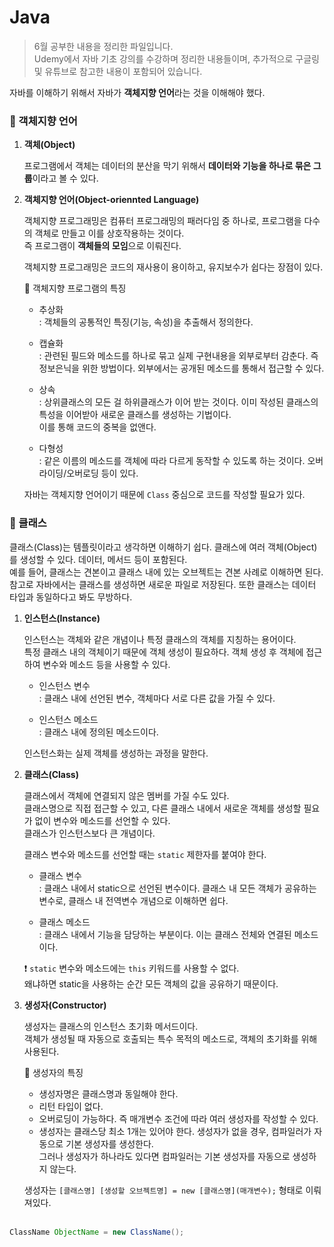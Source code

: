 # Java

> 6월 공부한 내용을 정리한 파일입니다.<br>
> Udemy에서 자바 기초 강의를 수강하며 정리한 내용들이며, 추가적으로 구글링 및 유튜브로 참고한 내용이 포함되어 있습니다.

자바를 이해하기 위해서 자바가 **객체지향 언어**라는 것을 이해해야 했다.

### 🔹 객체지향 언어

1. **객체(Object)**

   프로그램에서 객체는 데이터의 분산을 막기 위해서 **데이터와 기능을 하나로 묶은 그룹**이라고 볼 수 있다.

2. **객체지향 언어(Object-oriennted Language)**

   객체지향 프로그래밍은 컴퓨터 프로그래밍의 패러다임 중 하나로, 프로그램을 다수의 객체로 만들고 이를 상호작용하는 것이다.<br>
   즉 프로그램이 **객체들의 모임**으로 이뤄진다.

   객체지향 프로그래밍은 코드의 재사용이 용이하고, 유지보수가 쉽다는 장점이 있다.

   🔎 객체지향 프로그램의 특징

   - 추상화<br>
     : 객체들의 공통적인 특징(기능, 속성)을 추출해서 정의한다.

   - 캡슐화<br>
     : 관련된 필드와 메소드를 하나로 묶고 실제 구현내용을 외부로부터 감춘다. 즉 정보은닉을 위한 방법이다.
     외부에서는 공개된 메소드를 통해서 접근할 수 있다.

   - 상속<br>
     : 상위클래스의 모든 걸 하위클래스가 이어 받는 것이다. 이미 작성된 클래스의 특성을 이어받아 새로운 클래스를 생성하는 기법이다.<br>
     이를 통해 코드의 중복을 없앤다.

   - 다형성<br>
     : 같은 이름의 메소드를 객체에 따라 다르게 동작할 수 있도록 하는 것이다. 오버라이딩/오버로딩 등이 있다.

   자바는 객체지향 언어이기 때문에 `Class` 중심으로 코드를 작성할 필요가 있다.

### 🔹 클래스

클래스(Class)는 템플릿이라고 생각하면 이해하기 쉽다. 클래스에 여러 객체(Object)를 생성할 수 있다. 데이터, 메서드 등이 포함된다.<br>
예를 들어, 클래스는 견본이고 클래스 내에 있는 오브젝트는 견본 사례로 이해하면 된다.<br>
참고로 자바에서는 클래스를 생성하면 새로운 파일로 저장된다. 또한 클래스는 데이터 타입과 동일하다고 봐도 무방하다.

1. **인스턴스(Instance)**

   인스턴스는 객체와 같은 개념이나 특정 클래스의 객체를 지칭하는 용어이다.<br>
   특정 클래스 내의 객체이기 때문에 객체 생성이 필요하다. 객체 생성 후 객체에 접근하여 변수와 메소드 등을 사용할 수 있다.

   - 인스턴스 변수<br>
     : 클래스 내에 선언된 변수, 객체마다 서로 다른 값을 가질 수 있다.

   - 인스턴스 메소드<br>
     : 클래스 내에 정의된 메소드이다.

   인스턴스화는 실제 객체를 생성하는 과정을 말한다.

2. **클래스(Class)**

   클래스에서 객체에 연결되지 않은 멤버를 가질 수도 있다.<br>
   클래스명으로 직접 접근할 수 있고, 다른 클래스 내에서 새로운 객체를 생성할 필요가 없이 변수와 메소드를 선언할 수 있다.<br>
   클래스가 인스턴스보다 큰 개념이다.

   클래스 변수와 메소드를 선언할 때는 `static` 제한자를 붙여야 한다.

   - 클래스 변수<br>
     : 클래스 내에서 static으로 선언된 변수이다. 클래스 내 모든 객체가 공유하는 변수로, 클래스 내 전역변수 개념으로 이해하면 쉽다.

   - 클래스 메소드<br>
     : 클래스 내에서 기능을 담당하는 부분이다. 이는 클래스 전체와 연결된 메소드이다.

   ❗ `static` 변수와 메소드에는 `this` 키워드를 사용할 수 없다.<br>
   왜냐하면 static을 사용하는 순간 모든 객체의 값을 공유하기 때문이다.

3. **생성자(Constructor)**

   생성자는 클래스의 인스턴스 초기화 메서드이다.<br>
   객체가 생성될 때 자동으로 호출되는 특수 목적의 메소드로, 객체의 초기화를 위해 사용된다.

   🔎 생성자의 특징

   - 생성자명은 클래스명과 동일해야 한다.
   - 리턴 타입이 없다.
   - 오버로딩이 가능하다. 즉 매개변수 조건에 따라 여러 생성자를 작성할 수 있다.
   - 생성자는 클래스당 최소 1개는 있어야 한다. 생성자가 없을 경우, 컴파일러가 자동으로 기본 생성자를 생성한다.<br>
     그러나 생성자가 하나라도 있다면 컴파일러는 기본 생성자를 자동으로 생성하지 않는다.

   생성자는 `[클래스명] [생성할 오브젝트명] = new [클래스명](매개변수);` 형태로 이뤄져있다.
   <br><br>

```java
ClassName ObjectName = new ClassName();
```
